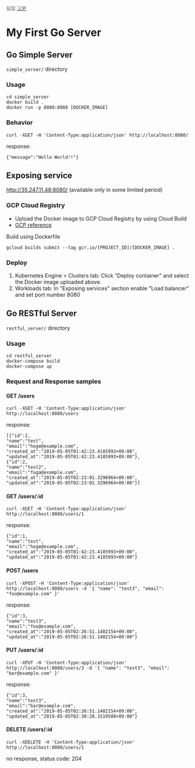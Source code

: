 :us: [:jp:](./README.md)

# My First Go Server

## Go Simple Server

`simple_server/` directory

### Usage

    cd simple_server
    docker build .
    docker run -p 8080:8080 [DOCKER_IMAGE]

### Behavior

    curl -XGET -H 'Content-Type:application/json' http://localhost:8080/

response:

    {"message":"Hello World!!"}

## Exposing service

http://35.247.11.48:8080/ (available only in some limited period)

### GCP Cloud Registry

- Upload the Docker image to GCP Cloud Registry by using Cloud Build
- [GCP reference](https://cloud.google.com/cloud-build/docs/quickstart-docker)

Build using Dockerfile

    gcloud builds submit --tag gcr.io/[PROJECT_ID]/[DOCKER_IMAGE] .

### Deploy

1. Kubernetes Engine > Clusters tab: Click "Deploy container" and select the Docker image uploaded above.
2. Workloads tab: In "Exposing services" section enable "Load balancer" and set port number 8080

## Go RESTful Server

`restful_server/` directory

### Usage

    cd restful_server
    docker-compose build
    docker-compose up

### Request and Response samples

#### GET /users

    curl -XGET -H 'Content-Type:application/json' http://localhost:8080/users

response:

    [{"id":1,
    "name":"test",
    "email":"hoge@example.com",
    "created_at":"2019-05-05T01:42:23.4185993+09:00",
    "updated_at":"2019-05-05T01:42:23.4185993+09:00"},
    {"id":2,
    "name":"test2",
    "email":"fuga@example.com",
    "created_at":"2019-05-05T02:23:01.3296964+09:00",
    "updated_at":"2019-05-05T02:23:01.3296964+09:00"}]


#### GET /users/:id

    curl -XGET -H 'Content-Type:application/json' http://localhost:8080/users/1

response:

    {"id":1,
    "name":"test",
    "email":"hoge@example.com",
    "created_at":"2019-05-05T01:42:23.4185993+09:00",
    "updated_at":"2019-05-05T01:42:23.4185993+09:00"}

#### POST /users

    curl -XPOST -H 'Content-Type:application/json' http://localhost:8080/users -d '{ "name": "test3", "email": "foo@example.com" }'

response:

    {"id":3,
    "name":"test3",
    "email":"foo@example.com",
    "created_at":"2019-05-05T02:26:51.1402154+09:00",
    "updated_at":"2019-05-05T02:26:51.1402154+09:00"}


#### PUT /users/:id

    curl -XPUT -H 'Content-Type:application/json' http://localhost:8080/users/3 -d '{ "name": "test3", "email": "bar@example.com" }'

response:

    {"id":3,
    "name":"test3",
    "email":"bar@example.com",
    "created_at":"2019-05-05T02:26:51.1402154+09:00",
    "updated_at":"2019-05-05T02:30:20.1519588+09:00"}

#### DELETE /users/:id

    curl -XDELETE -H 'Content-Type:application/json' http://localhost:8080/users/1

no response, status code: 204

